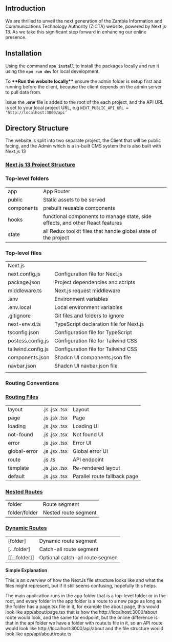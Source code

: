 ## Introduction

We are thrilled to unveil the next generation of the Zambia Information and Communications Technology Authority (ZICTA) website, powered by Next.js 13. As we take this significant step forward in enhancing our online presence.

## Installation

Using the command **`npm install`** to install the packages locally and run it using the **`npm run dev`** for local development.

To **\*\***Run the website locally**\*\*** ensure the admin folder is setup first and running before the client, because the client depends on the admin server to pull data from.

Issue the **.env** file is added to the root of the each project, and the API URL is set to your local project URL, e.g `NEXT_PUBLIC_API_URL = ‘http://localhost:3000/api’`

## Directory Structure

The website is split into two separate project, the Client that will be public facing, and the Admin which is a in-built CMS system the is also built with Next.js 13

### [Next.js 13 Project Structure](https://nextjs.org/docs/getting-started/project-structure#top-level-folders)

### **Top-level folders**

|            |                                                                               |
| ---------- | ----------------------------------------------------------------------------- |
| app        | App Router                                                                    |
| public     | Static assets to be served                                                    |
| components | prebuilt reusable components                                                  |
| hooks      | functional components to manage state, side effects, and other React features |
| state      | all Redux toolkit files that handle global state of the project               |

### **Top-level files**

|                    |                                         |
| ------------------ | --------------------------------------- |
| Next.js            |                                         |
| next.config.js     | Configuration file for Next.js          |
| package.json       | Project dependencies and scripts        |
| middleware.ts      | Next.js request middleware              |
| .env               | Environment variables                   |
| .env.local         | Local environment variables             |
| .gitignore         | Git files and folders to ignore         |
| next-env.d.ts      | TypeScript declaration file for Next.js |
| tsconfig.json      | Configuration file for TypeScript       |
| postcss.config.js  | Configuration file for Tailwind CSS     |
| tailwind.config.js | Configuration file for Tailwind CSS     |
| components.json    | Shadcn UI components.json file          |
| navbar.json        | Shadcn UI navbar.json file              |
|                    |                                         |

### **Routing Conventions**

### **[Routing Files](https://nextjs.org/docs/getting-started/project-structure#routing-files)**

|              |               |                              |
| ------------ | ------------- | ---------------------------- |
| layout       | .js .jsx .tsx | Layout                       |
| page         | .js .jsx .tsx | Page                         |
| loading      | .js .jsx .tsx | Loading UI                   |
| not-found    | .js .jsx .tsx | Not found UI                 |
| error        | .js .jsx .tsx | Error UI                     |
| global-error | .js .jsx .tsx | Global error UI              |
| route        | .js .ts       | API endpoint                 |
| template     | .js .jsx .tsx | Re-rendered layout           |
| default      | .js .jsx .tsx | Parallel route fallback page |

### **[Nested Routes](https://nextjs.org/docs/getting-started/project-structure#nested-routes)**

|               |                      |
| ------------- | -------------------- |
| folder        | Route segment        |
| folder/folder | Nested route segment |

### **[Dynamic Routes](https://nextjs.org/docs/getting-started/project-structure#dynamic-routes)**

|               |                                 |
| ------------- | ------------------------------- |
| [folder]      | Dynamic route segment           |
| [...folder]   | Catch-all route segment         |
| [[...folder]] | Optional catch-all route segmen |

**Simple Explanation**

This is an overview of how the NextJs file structure looks like and what the files might represent, but if it still seems confusing, hopefully this helps.

The main application runs in the app folder that is a top-level folder or in the root, and every folder in the app folder is a route to a new page as long as the folder has a page.tsx file in it, for example the about page, this would look like app/about/page.tsx that is how the http://localhost:3000/about route would look, and the same for endpoint, but the online difference is that in the api folder we have a folder with route.ts file in it, so an API route would look like http://localhost:3000/api/about and the file structure would look like app/api/about/route.ts
